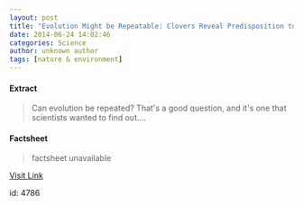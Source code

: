 ```yaml
---
layout: post
title: "Evolution Might be Repeatable: Clovers Reveal Predisposition to Traits"
date: 2014-06-24 14:02:46
categories: Science
author: unknown author
tags: [nature & environment]
---
```



#### Extract
>Can evolution be repeated? That's a good question, and it's one that scientists wanted to find out....

#### Factsheet
>factsheet unavailable

[Visit Link](http://www.scienceworldreport.com/articles/15629/20140624/evolution-repeatable-clovers-reveal-predisposition-traits.htm)

id:    4786


